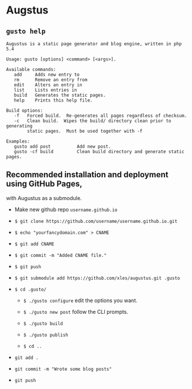 # Augstus
## `gusto help`

```
Augustus is a static page generator and blog engine, written in php 5.4

Usage: gusto [options] <command> [<args>].

Available commands:
   add     Adds new entry to 
   rm      Remove an entry from
   edit    Alters an entry in
   list    Lists entries in
   build   Generates the static pages.
   help    Prints this help file.

Build options:
   -f   Forced build.  Re-generates all pages regardless of checksum.
   -c   Clean build.  Wipes the build/ directory clean prior to generating
        static pages.  Must be used together with -f

Examples:
   gusto add post          Add new post.
   gusto -cf build         Clean build directory and generate static pages.
```

## Recommended installation and deployment using GitHub Pages, 
with Augustus as a submodule.

* Make new github repo `username.github.io`

* `$ git clone https://github.com/username/username.github.io.git`

* `$ echo "yourfancydomain.com" > CNAME`

* `$ git add CNAME`

* `$ git commit -m "Added CNAME file."`

* `$ git push`

* `$ git submodule add https://github.com/xles/augustus.git .gusto`

* `$ cd .gusto/`

  * `$ ./gusto configure` edit the options you want.

  * `$ ./gusto new post` follow the CLI prompts.

  * `$ ./gusto build`

  * `$ ./gusto publish`

  * `$ cd ..`

* `git add .`

* `git commit -m "Wrote some blog posts"`

* `git push`
